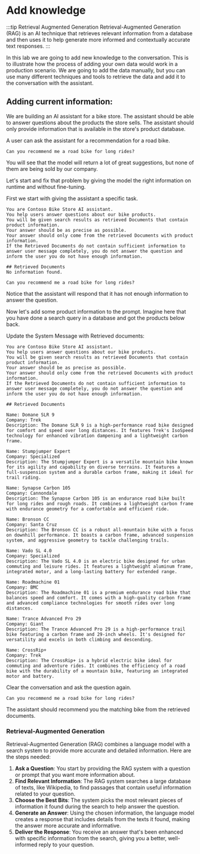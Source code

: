 # Add knowledge

:::tip Retrieval Augmented Generation
Retrieval-Augmented Generation (RAG) is an AI technique that retrieves relevant information from a database and then uses it to help generate more informed and contextually accurate text responses.
:::

In this lab we are going to add new knowledge to the conversation. This is to illustrate how the process of adding your own data would work in a production scenario. We are going to add the data manually, but you can use many different techniques and tools to retrieve the data and add it to the conversation with the assistant.

## Adding current information:

We are building an AI assistant for a bike store. The assistant should be able to answer questions about the products the store sells. The assistant should only provide information that is available in the store's product database.

A user can ask the assistant for a recommendation for a road bike.

```text title="Enter in the user prompt:"
Can you recommend me a road bike for long rides?
```

You will see that the model will return a lot of great suggestions, but none of them are being sold by our company.

Let's start and fix that problem by giving the model the right information on runtime and without fine-tuning.

First we start with giving the assistant a specific task.

```text title="Enter in the system message:"
You are Contoso Bike Store AI assistant.
You help users answer questions about our bike products.
You will be given search results as retrieved Documents that contain product information.
Your answer should be as precise as possible.
Your answer should only come from the retrieved Documents with product information.
If the Retrieved Documents do not contain sufficient information to answer user message completely, you do not answer the question and inform the user you do not have enough information.

## Retrieved Documents
No information found.
```

```text title="Enter in the user prompt:"
Can you recommend me a road bike for long rides?
```

Notice that the assistant will respond that it has not enough information to answer the question.

Now let's add some product information to the prompt. Imagine here that you have done a search query in a database and got the products below back.

Update the System Message with Retrieved documents:

```text title="Enter in the system message:"
You are Contoso Bike Store AI assistant.
You help users answer questions about our bike products.
You will be given search results as retrieved Documents that contain product information.
Your answer should be as precise as possible.
Your answer should only come from the retrieved Documents with product information.
If the Retrieved Documents do not contain sufficient information to answer user message completely, you do not answer the question and inform the user you do not have enough information.

## Retrieved Documents

Name: Domane SLR 9
Company: Trek
Description: The Domane SLR 9 is a high-performance road bike designed for comfort and speed over long distances. It features Trek's IsoSpeed technology for enhanced vibration dampening and a lightweight carbon frame.

Name: Stumpjumper Expert
Company: Specialized
Description: The Stumpjumper Expert is a versatile mountain bike known for its agility and capability on diverse terrains. It features a full-suspension system and a durable carbon frame, making it ideal for trail riding.

Name: Synapse Carbon 105
Company: Cannondale
Description: The Synapse Carbon 105 is an endurance road bike built for long rides and rough roads. It combines a lightweight carbon frame with endurance geometry for a comfortable and efficient ride.

Name: Bronson CC
Company: Santa Cruz
Description: The Bronson CC is a robust all-mountain bike with a focus on downhill performance. It boasts a carbon frame, advanced suspension system, and aggressive geometry to tackle challenging trails.

Name: Vado SL 4.0
Company: Specialized
Description: The Vado SL 4.0 is an electric bike designed for urban commuting and leisure rides. It features a lightweight aluminum frame, integrated motor, and a long-lasting battery for extended range.

Name: Roadmachine 01
Company: BMC
Description: The Roadmachine 01 is a premium endurance road bike that balances speed and comfort. It comes with a high-quality carbon frame and advanced compliance technologies for smooth rides over long distances.

Name: Trance Advanced Pro 29
Company: Giant
Description: The Trance Advanced Pro 29 is a high-performance trail bike featuring a carbon frame and 29-inch wheels. It's designed for versatility and excels in both climbing and descending.

Name: CrossRip+
Company: Trek
Description: The CrossRip+ is a hybrid electric bike ideal for commuting and adventure rides. It combines the efficiency of a road bike with the durability of a mountain bike, featuring an integrated motor and battery.

```

Clear the conversation and ask the question again.

```text title="Enter in the user prompt:"
Can you recommend me a road bike for long rides?
```

The assistant should recommend you the matching bike from the retrieved documents.

### Retrieval-Augmented Generation

Retrieval-Augmented Generation (RAG) combines a language model with a search system to provide more accurate and detailed information. Here are the steps needed:

1. **Ask a Question**: You start by providing the RAG system with a question or prompt that you want more information about.
2. **Find Relevant Information**: The RAG system searches a large database of texts, like Wikipedia, to find passages that contain useful information related to your question.
3. **Choose the Best Bits**: The system picks the most relevant pieces of information it found during the search to help answer the question.
4. **Generate an Answer**: Using the chosen information, the language model creates a response that includes details from the texts it found, making the answer more accurate and informative.
5. **Deliver the Response**: You receive an answer that's been enhanced with specific information from the search, giving you a better, well-informed reply to your question.

